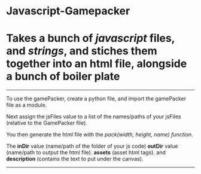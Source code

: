 # Javascript-Gamepacker

# Takes a bunch of *javascript* files, and *strings*, and stiches them together into an html file, alongside a bunch of boiler plate

---
To use the gamePacker, create a python file, and import the gamePacker file as a module.

Next assign the jsFiles value to a list of the names/paths of your jsFiles (relative to the GamePacker file).

You then generate the html file with the *pack(width, height, name) function*.

The **inDir** value (name/path of the folder of your js code)
**outDir** value (name/path to output the html file).
**assets** (asset html tags).
and **description** (contains the text to put under the canvas).

---
